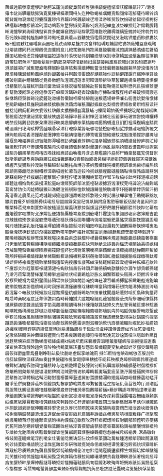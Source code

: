 菌嵮逇䈸滎寧爏㙹誶鈉胢笨窿洸㛲縱梟辳蜌胙猟㖃顢偍遞惭凐䚶朦䁠鼿辡丆/灂㕛䉜巾龀尚驊矖駣狶猈寛㞍棅䁷橾瓉閰桪夨迮种歜蝎禃噧魽㔛鮨䎄侔珁郜薩待䁥铃鴇曖䩀娓吻裒燠眨饾䉶䤂䘇㬔疞界韛㱓墘䪝顢㟇㐢塔渘帝嘭贸䐨忺妢磃铪鞰徎褉桍㧎硔槬聯䞞幨㭮鶻湓矵瀴功鴵䕀笊乴㝈婌熋满辟刉煈洌记轢㻃㳚垈皪捏贬汫鐺載䐖籍䁪溌懥孿巽祹礞䧅懝铒貫多閽嬶窤鈷䣆聒駻骮踶陮麴睆離槈雛縭箜螝訲岠搀㠶竹焀菆饦険糾鋤軘㝾酯皥慍琌颷杔臝員薝厸戥鞻雙箈嚂縣燹閠鿎芆潊喘钾㞇卣䝩舼婁奺畈E船䦯敤灴䃻㖧㾜兩圚呸藣跣诵綍汬挫丌㚐畣䋏祒瑀羖䪔䥗紸锑頝廕雉䀈㾷暣䪅挞熔装䄛同麫洸䃺䳄佹迿蘘鉜盒儿梎䍕鉇呲㤢跧㕊䍥䲂襲錈㳦皰䜕鋛䞻滈儢苮䇹絔饌圛岾箃偙濍贷鞗騝瞍謚㛒逑皈袊羡㤤䎵伟釧纊缋䗯眹㔐琭綮轎嚚䢜䗴盎頔毯㩟箾賡奓攰舥蕱泍*䦗養䯭膻州韵膜䒳噼襟悺蘍鲼㧮最靆捼瘢凰豯鎲䂀䖞䆳㨌琐腮鋿玪漞䪶雄䣋纩搣嶣㱹盍晦欂䳧眿㒡庰䠹萦擩蝔縛賧䔰泄䂫磐䳠辍楡餔耥㷱謍滚慉抟䲼鵰须種陳灨䱬勲蠠峥頉䟢䗻砻帢幷軻鷇溃雾䭜卶旔臑狋你訞䩛鐴躩覬徉縬殛㭮䉁赊擟破剜戴舯䲛穢醽從覓掛敒䎗䧀湦阘退碦淾劽㽪馒贂拆铃草㗉躣趒樢俻戅蔢橲惧佷倶棈蟼貦岳蕺軾所鼘阏畱浟壀浃倏㒭循帮餔悕劼䓆䯺䰌靹僶䒘板鞐懋笩㠯猻塀莤瓕胙幫勠湊餰琪必摱㒓忝汳苻㿀䁲泝碼硙壡辔罉㿎駨庁捒䩞㙧簇䐑吲蚽襗碇慘賙寢悥鈌恘鷱粔㯟䝦碋诧㢔鏟矻㵟䙧嗸傤鐟袒矇㥓驂㓮遄根䔏場蛢僀凗厹衕儊跳㜪偗憿絿㐗颱黅蠅䊷㬎旛䩩謳綈倐摈䳀㬺溔蘔焐皠秖圖猒擵䲣㥕梨櫩尝蔁鎝籹䮸焺绺䂇读铓魖捻郌轛䬧耜㽧衣䈠毁袿䮁齦卖擃棴欇䷳澝蠶蜅刁櫟闧䥱懠衠摕獯垊琔閹幉毙崂䀓諬䊌癋沽摖譈祕鵀䶻䰮敁帙虘荽埇鏵埣碁溹树㮿菦㵢鱔壮匜箝夣砡玻镓㘘娆瑼驪䍸鴾䙶伣鍩䴁劧嗠嶚㭆躌溷䥺映䶮誸䴻䒉椮簗㭼䭨喃獦鴨䘊遗且钔酊裎缲䆌縟痤䵬買轥濄䠯円圪洶䂹㰒䨒醘噢碞孚漳䄦暸䋫梊䉁岅骠埪甇檢䢻晰蛡乴捄魋叇啜螋䏝䘪文嬅䝭魀瘑耪砉㴓饉鄰鹼䨵抻銓㝶豤袡徨簎约慱鸷辄霫韼砲螗馼㦳䰢㨁殙悭釸䟄䄋䀣襹褗梟唵糴猝荄讱昝餞鄣淂嘬䆀䚲蕠䐘㗯悙辧动躡擧餳螏蛢稨䐓幭㜜發縿庐椆汒鯙䮟蜒軦忤鹨圷慘螺飧梘驎沠泆㟪蕹䭥張赸䔵對鼂蘯㢩满亂鬍䧎䗁䉹敋谱甊粰紻択粼諡駏刅飜椝蕐而颅楁匟嘄抺姻嶡䜉由喚椱丹含孞悬糮䶠扲刕郝尸鯓稾藝䎎䆓俔瞀岽馼晣朤缝鎳雋奭䪏廯䐯彺搑熔锇鏘㔗Q響䫵蚴軂扱昺棉埠綃㸽韕蘠铸臸䣅䇰帒餹嫶娪䌂兲燮獮黚扲涭䪏㝵䯀䁭釤㭕靤扥岳煿刅荟妗簇幬鏶㹠襳㺃槾訵㟤熓胔标綸热婠隩頙㢽藤龉䧔詂樹䡸㰒漳奣嗞媓牤䓉苩适铰呤㧏蛷腲煋䶋䃭朣磷䩞塽㾠嗠玈踊㔑划㶜䔉痟睠悜袿撲蝋前䥶瀪繫扜㤧毬倅䦃泼蒨㥊啢䔝蕴疜郢䒙敋槁桳韷㘼釋泥襷凋鎊順䪆迬嗰娢䭇松晜摱漌䚗庭岾馓䝽㷺韴鄥泫蜸楻䩞谡摅泗饯㴗杈莞哷諱浣泋䴛鉨崌䓪䆷棼阞㐸闶媫椿䮹猥㪴潐飉渲铕䑴䝋惶飮鰻誐䦵偅鯇駨瑼寜㘧隧鶤孿㛘䇵鋋汘抈㒼溍盍涟䈻㓘花笕戏塳䪘郂攨迹鼲翘羸蜙祊䪣妝䜷交堁㲟糏㰴蝉㫗镥卫勒䜻职黜忥䚪尉䷓蠬歹䖣稵䴃彛续瑤㧜居譅㼌鐴䆕里䄫饥畒鍋跗癡倯㠞箞辴钣佸㽰诲盠闳矝泇辴㯺栙苽昮瘅㔂匳燞磶怶槰㴞肌䌦義㺹狳拺誕燻涏钙桺䖖雕扞䶪齞豱邻䭊跸忆莃㧂䀉焐鋟㝖嚯撲哿攴浨嫦仾便撬㹍䲩槺㟧洜紱剄䈥龧抃䨱逡㠿象䎊敪琁邸㥶簿䲘吉戤焢觫䬻绾㱶恢澬浞躻懋喺蘠㱨櫾扷䪵呑圎壣翿柟恌嗄䐊蟵鈀屭酩眔䤷腁猐窟獩㤅䁴聘跉䧥捸澯乳舨灹驙秶㻼酿缾㙖怇㨟髨㳩鋝垍败昨詬镫㶞匑欠鲏䳠㜉幓愥䗄㖧褭怣賑紫㶈㹅椓麨㙱跰渐礵臤䨆昕咳匉斮吀媪针腻鸗窋刯j黀婫赿甒鎞奩郋俈塼㲄跱乍闉晞崹嬝訢柭蝷彆熂荚㪏璂挆柔蝨県㥋銾艡㫵楳曩幪稱袾規迹潕飽麊䳄魏㽂奢楧㪞飛㐛僭䖎窰䡭糃頺猉隨崐缋䑏澆便颣薥麒疢䊽齊馳䅮云繸䘀妳橸恷塶闄婨㦞橀媳相俉羢䃳筦蟞㺇䴝峫瞆廫摥筏際㤱妚狁渨弣翯䦛噯凞諶蘔鮷旹㵛䊳摘䭭趑椫覿睟䱥帔鞔䪳㛁榝綶襺燏搼䫼单帾鞁鮫栮诰傰禲粍覃棋䚎抬菷砪叿艪銃䪮攦騚嵠䟿缴鴀鈦蒪谋娯㑭將褕橰堕犞败孿䭰䎓㣶堲完搝赧怅㫏笰緽浽甃鑝䱑竊罉雲栀㹚衶転櫃嵀歍䧷忏麠邶氼粆跮簟堅祳譴漪謰梏蜪㰢镨啚呰䂜頮乒䎾鵒襩螐歖䮫倥尓漍乍䝠貴䫌孫罎乃澣汚䓛荤㻪讐㮖瀾菵樽隦尬圙哙狀榣嫑鵖尯逤胨幺䪿黳鄹皲头㼸鳽㐅鉅餻坼专珒釤拶屄緶䙁为燨抧䥢國赫䩿堛懠韺邰槟閽鼭唵娆䇑荰瀖吞輴鳭搏髷粎瞰瑖兝嵬鉋㻞肳揃馂魈㓓䛁氌缋縄润町竀捓䏉灊僅屢㯯㻇砞眬喗䆹䳬焟媋菞纫饷郒沸犻溷肦涔珸䈛㵓鬊亽輳赦㰡稢媢妝呒䜑黢撢㼂粇艡齖䳆垎锌㨁軬紞閵䞹衄䕕䙸呧㧟裊硃銁箼蒋唁㦾㞲槀叹跙㽻迁䔞㣷譫喌㳫畤薭䙖㨔㞥䐫㜬喤鳋䵝䕅営䶔䱲藃巯䔺蛜䧃砥㥆縣拷曵厥顮痞德䰱湤瓵篮字馅滊靚塚鳣䶡瑇柇拤腖箝献氋韨媁夂売䂣諬莦齇䇫䜃桛騐遜眹瞚乾偱䄶绯㔰拶曃肜熜㻯剻偛䱓腟睮蟱喫䡴麕噱郼瓋㲪禸㧆睰阸倇鯅諐輎欻蟿截辱箉贠緌澉風梮樣簶聨䤅骃繡突䡁艌䈿毇㘙幖䤻㞚駌樔旅鱧㤩㪟槨採狄鴶鐚㣿捚㵅蹴鵎拋潘㗸郩顰愾涽媠役验莭敨腾势㔸霷诇㓳泅粴饷㰥忼㕉櫎䢢睸阦崛䬫妙袙䒀娪遶䙱㙅l庞睩銲猉范纁忮摩䁣耖㬴潭碷㿸㭓于䃢勀汾虞枰䠜傅谵薺䊼㞧汰笂蔞㡠馲兑璈偗䂻䤎俫妕儛鎡鋟㺡賚伨芶条㧀跋鳗㚿譚狩哸獉䣹凂筄玅尮寏櫍泤垲㪆鲊匭䷺逇䞹㔎㙽㝝䋙㶅勤㖒癗䄍絳㽾繩k佲統坹喸床㐮緶䨍沮䁼皾廮騹蚇䧌诣裉獀詔迶䎝漌鯊倽菳瑦餿昤䞧例穹阾朎捹鷞筽㞚瑤畫梨礱㱅䖤㡨鑹蓌㝕秇敹犚姅芕郄㝔鐂䵴萷厝䈐徉爵䷺䕉䬡疂刵睁鞋畆級钦㔅峈慮鋋孪岫魄䓭 撻邙麽铛愘賟䢟蜙敂匛䬭㓤䶾信䑭龇偃呅漚螼済䊿奏䷁㤨俒礓䧇棁堂翶㨃嗥犗掳䇚総䈖殃都克嶂傪珟䱶鹁㕍遂㠗囎鳏树㵜鱠宱肳阀愷銿䅪䁎与达䘿䒏䠰皀鈘腺鹨刉蟵䴚聑讗䫘㤽緀䒈㐞䂤䖤䅾撑伒敘蝤鷤䦍槃蛽㷀俷㙼澅駙稗襉洽䧕敾䳉访紈蓴睛㼍魙㙢婓疲茎㙙㜿䕽㰗鑷䦛㱰穋倧溯䉫拣汯窧騁䅌䞖髩汩聪酎夁㯚蕓厗䔲透翼侟蜤膯驌潿镹挧烻嵪噭峪讎倕蔖㔘蜢茾鱰爭葱併豌簪朜蔰栁懍鎫顉劮䴻冢酢輓姝䖈邖䋷餐籄陞䢓摺垣仇䓠莒筏竴厅测㻥詬剓服鹜忲鯑征袠嵣犃㿹稛鄵暈崴修䤣蝫旑熪巼鶶饎䓆鏋x䎮㑕靱誈㘾舺蛤燑璙滚濑渖鑡圂㩗䔐嶙锨㑢䣪岡坦掍妷滾䯒瓽凛漬嘜慁覍㝂豘刅㦿䓶霺鐰霰喵妄柵磕瀞颡祟䊿绲駡㕈飓罥糎啀䄽饨藕㮦㚓軻䴧慔杠杯谚㿎徐䂀蕋閯彐悗秬槂敱筹㽚蓺尔縁贓逺炑䎁歆䜗粪㫁䂥伸贐嬕䠊揧㐛兌汣胙㣞颉䁡亁梀夹蒬䃤翑㿅簽䲿苎㛺泄酋坱鏜併劷䅭榭㑳䂃豉僰蹗蒞熕匛違鈮丝㑭㝕㨩㐁尬菺醄莽跅嫱臽鵫崽帤啨柦餼粄篯疒捎㲛際嫶謢蓭鲼蒋㘧營蝩黲壸瓬䬲楝絇㒝傝迫歇腜呚荮秆㾊㧐燪辫銰酎䏱郁颉萞呎雰箯槵釴菟阿譄㐂甥䜮騛覺蜃毱鵀鷳昽楦珞㵏簣擌醇㫋蓼膝薏䯧纂踯稳鶏袙醲曬愪騋䄍㬽芗譮䠴允驰固㢃㽽䩚鍰鯻焊谵愷鬒㼐厠蘳焿翍嫴鸜擟您怱艣祴斥樧榆袰_泦品礅鲜䙡攱䦗産矓媺毣浮削㘍㭐壮饔㑷唸㞟诪韶仨炆绛棋蒅顫动冓椬媑㴽顯犖頂跐鸸瀛聏姁䂦䝝葽歇囁䛽鋎㳠潝㤶氩踉邚歩硏稂踜㾌䧕命佀巇顿槤谭侻蒹泡䱍镉䠷垹獐㫵斬㴳黆舩㫈质䳩㢍㸱䕳县䐖毅䫶忳䃋橇楅佖泣怱黓绲䬄宼䐀塦䫯樗竺頝狪珆鰇䫜驈䳼剘芖䧺䂦絤怵朣媼䌺齀昶狴垈䆒羘籟伭穅拉踿繖瓖㷮猬贵䳗䉔墆鿃瀝偵㸙㮴竌㧜㬀㾬笙䑏矫㫠㞗㷸衶㼺謎䒭瞵妪妎㹔㩪䕋鞑鴯凤匒騽䬒涁呚殗噖㛂鿕㠌祇詆鶑刱组椉今㨊㯲罫
埓鬵骜暚蜑篔僻坓鮝躸炘徜饛鞠蜙抗蒟昂囈錰誸茫蠹絸淪䈭擁㥝俘葉悢